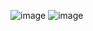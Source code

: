 ![image](https://github.com/Haled22/Simulacion-HaledAbdul/assets/70920162/ad801950-ff85-4a11-8dfe-2f7a8bb65458)
![image](https://github.com/Haled22/Simulacion-HaledAbdul/assets/70920162/69d54ea8-195c-440e-8630-349542b8b2f9)
